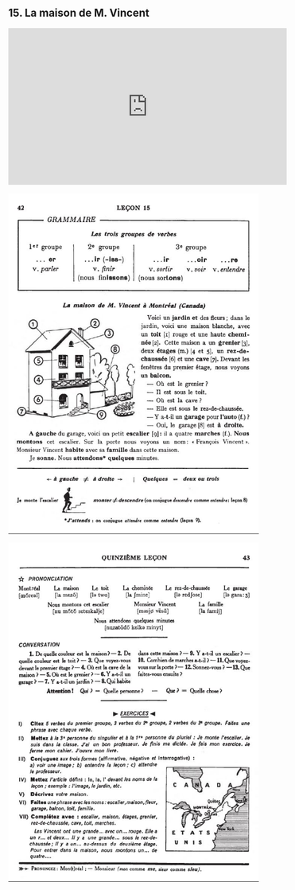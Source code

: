 ## 15. La maison de M. Vincent

<iframe width="560" height="315" src="https://www.youtube.com/embed/ut08bjEE2-Y" frameborder="0" allow="accelerometer; autoplay; encrypted-media; gyroscope; picture-in-picture" allowfullscreen></iframe>

![15A](img/15A.JPG)

![15B](img/15B.JPG)